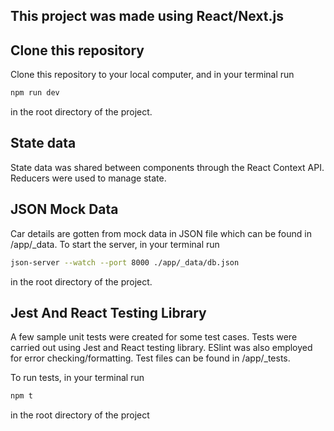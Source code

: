 ## This project was made using React/Next.js

## Clone this repository 
Clone this repository to your local computer, and in your terminal run 
```bash
npm run dev
``` 
in the root directory of the project.

## State data
State data was shared between components through the React Context API.
Reducers were used to manage state.

## JSON Mock Data
Car details are gotten from mock data in JSON file which can be found in <rootDir>/app/_data. To start the server, in your terminal run
```bash
json-server --watch --port 8000 ./app/_data/db.json
``` 
in the root directory of the project.

## Jest And React Testing Library
A few sample unit tests were created for some test cases. Tests were carried out using Jest and React testing library. ESlint was also employed for error checking/formatting.
Test files can be found in <rootDir>/app/_tests.

To run tests, in your terminal run
```bash
npm t
``` 
in the root directory of the project